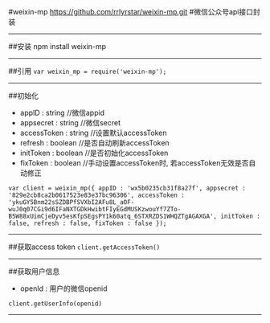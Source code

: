 #weixin-mp
https://github.com/rrlyrstar/weixin-mp.git
#微信公众号api接口封装

***

##安装
npm install weixin-mp

***

##引用
`var weixin_mp = require('weixin-mp');`

***

##初始化
- appID : string  //微信appid
- appsecret : string  //微信secret
- accessToken : string    //设置默认accessToken
- refresh : boolean   //是否自动刷新accessToken
- initToken : boolean //是否初始化accessToken
- fixToken : boolean //手动设置accessToken时, 若accessToken无效是否自动修正

`var client = weixin_mp({
   appID : 'wx5b0235cb31f8a27f',
   appsecret : '829e2cb8ca2b0617523e83e37bc96306',
   accessToken : 'ykuGY5Bnm22sSZDBPfSVXbI2AFu8L_aOF-wuJ0q07CGi9d6IFaNXTGDkHwibtFIyEGdMUSKzwouYf7ZTo-B5W88xUimCjeDyv5esKfpSEgsPY1k60atq_6STXRZDS1WHQZTgAGAXGA',
   initToken : false,
   refresh : false,
   fixToken : false
});`

***

##获取access token
`client.getAccessToken()`

***

##获取用户信息
- openId : 用户的微信openid

`client.getUserInfo(openid)`

***